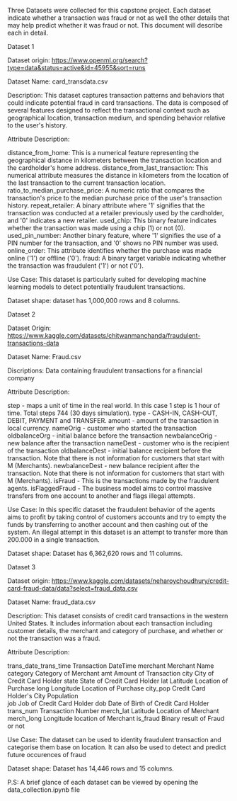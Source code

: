 Three Datasets were collected for this capstone project. Each dataset indicate whether a transaction was fraud or not as well the other details that may help predict whether it was fraud or not. This document will describe each in detail. 

Dataset 1 

Dataset origin: https://www.openml.org/search?type=data&status=active&id=45955&sort=runs 

Dataset Name: card_transdata.csv

Description: This dataset captures transaction patterns and behaviors that could indicate potential fraud in card transactions. The data is composed of several features designed to reflect the transactional context such as geographical location, transaction medium, and spending behavior relative to the user's history.

Attribute Description:

distance_from_home: This is a numerical feature representing the geographical distance in kilometers between the transaction location and the cardholder's home address.
distance_from_last_transaction: This numerical attribute measures the distance in kilometers from the location of the last transaction to the current transaction location.
ratio_to_median_purchase_price: A numeric ratio that compares the transaction's price to the median purchase price of the user's transaction history.
repeat_retailer: A binary attribute where '1' signifies that the transaction was conducted at a retailer previously used by the cardholder, and '0' indicates a new retailer.
used_chip: This binary feature indicates whether the transaction was made using a chip (1) or not (0).
used_pin_number: Another binary feature, where '1' signifies the use of a PIN number for the transaction, and '0' shows no PIN number was used.
online_order: This attribute identifies whether the purchase was made online ('1') or offline ('0').
fraud: A binary target variable indicating whether the transaction was fraudulent ('1') or not ('0').

Use Case: This dataset is particularly suited for developing machine learning models to detect potentially fraudulent transactions. 

Dataset shape: dataset has 1,000,000 rows and 8 columns. 

Dataset 2

Dataset Origin: https://www.kaggle.com/datasets/chitwanmanchanda/fraudulent-transactions-data 

Dataset Name: Fraud.csv

Discriptions: Data containing fraudulent transactions for a financial company

Attribute Description: 

step - maps a unit of time in the real world. In this case 1 step is 1 hour of time. Total steps 744 (30 days simulation).
type - CASH-IN, CASH-OUT, DEBIT, PAYMENT and TRANSFER.
amount - amount of the transaction in local currency.
nameOrig - customer who started the transaction
oldbalanceOrg - initial balance before the transaction
newbalanceOrig - new balance after the transaction
nameDest - customer who is the recipient of the transaction
oldbalanceDest - initial balance recipient before the transaction. Note that there is not information for customers that start with M (Merchants).
newbalanceDest - new balance recipient after the transaction. Note that there is not information for customers that start with M (Merchants).
isFraud - This is the transactions made by the fraudulent agents. 
isFlaggedFraud - The business model aims to control massive transfers from one account to another and flags illegal attempts. 

Use Case: In this specific dataset the fraudulent behavior of the agents aims to profit by taking control of customers accounts and try to empty the funds by transferring to another account and then cashing out of the system. An illegal attempt in this dataset is an attempt to transfer more than 200.000 in a single transaction.

Dataset shape: Dataset has 6,362,620 rows and 11 columns. 

Dataset 3

Dataset origin: https://www.kaggle.com/datasets/neharoychoudhury/credit-card-fraud-data/data?select=fraud_data.csv

Dataset Name: fraud_data.csv

Description: This dataset consists of credit card transactions in the western United States. 
It includes information about each transaction including customer details, the merchant and category of purchase, and whether or not the transaction was a fraud.

Attribute Description:

trans_date_trans_time  Transaction DateTime 
merchant               Merchant Name 
category               Category of Merchant 
amt                    Amount of Transaction
city                   City of Credit Card Holder 
state                  State of Credit Card Holder 
lat                    Latitude Location of Purchase 
long                   Longitude Location of Purchase 
city_pop               Credit Card Holder's City Population   
job                    Job of Credit Card Holder
dob                    Date of Birth of Credit Card Holder 
trans_num              Transaction Number 
merch_lat              Latitude Location of Merchant 
merch_long             Longitude location of Merchant 
is_fraud               Binary result of Fraud or not 


Use Case: The dataset can be used to identity fraudulent transaction and categorise them base on location. It can also be used to detect and predict future occurences of fraud 

Dataset shape: Dataset has 14,446 rows and 15 columns.

P.S: A brief glance of each dataset can be viewed by opening the data_collection.ipynb file 
